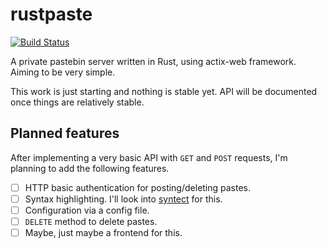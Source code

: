 # rustpaste

[![Build Status](https://travis-ci.com/tansly/rustpaste.svg?token=37nt8ydfT1ey69USyytm&branch=master)](https://travis-ci.com/tansly/rustpaste)

A private pastebin server written in Rust, using actix-web framework. Aiming to be very simple.

This work is just starting and nothing is stable yet.
API will be documented once things are relatively stable.

## Planned features
After implementing a very basic API with `GET` and `POST` requests, I'm planning to add the following features.
- [ ] HTTP basic authentication for posting/deleting pastes.
- [ ] Syntax highlighting. I'll look into [syntect](https://github.com/trishume/syntect) for this.
- [ ] Configuration via a config file.
- [ ] `DELETE` method to delete pastes.
- [ ] Maybe, just maybe a frontend for this.
